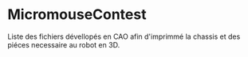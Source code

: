 # MicromouseContest
Liste des fichiers dévellopés en CAO afin d'imprimmé la chassis et des piéces necessaire au robot en 3D.
